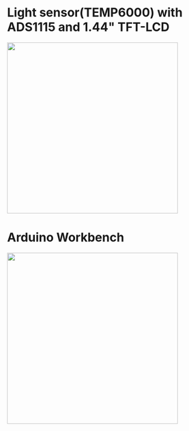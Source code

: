 # Light sensor(TEMP6000) with ADS1115 and 1.44" TFT-LCD

<img src="https://user-images.githubusercontent.com/24539773/208641290-79d525a9-f551-4271-ac63-865651b6671d.png" width=400>


# Arduino Workbench
<img src="https://user-images.githubusercontent.com/24539773/208796116-e2a9202a-29d1-480e-a532-c199c0cda011.png" width=400>

